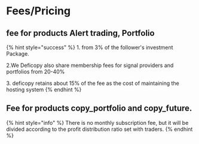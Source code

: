 # Fees/Pricing

## fee for products  Alert trading, Portfolio

{% hint style="success" %}
1\. from  3% of the follower's investment Package.

2.We Deficopy also share membership fees for signal providers and portfolios from 20-40%

3\. deficopy retains about 15% of the fee as the cost of maintaining the hosting system
{% endhint %}

## Fee for products  copy\_portfolio and copy\_future.

{% hint style="info" %}
There is no monthly subscription fee, but it will be divided according to the profit distribution ratio set with traders.
{% endhint %}
